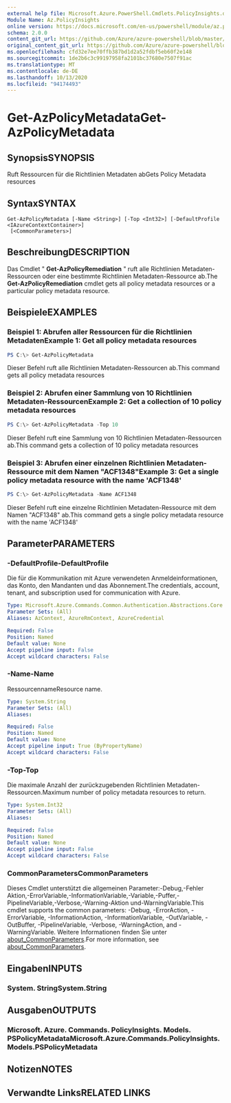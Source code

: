 ```yaml
---
external help file: Microsoft.Azure.PowerShell.Cmdlets.PolicyInsights.dll-Help.xml
Module Name: Az.PolicyInsights
online version: https://docs.microsoft.com/en-us/powershell/module/az.policyinsights/get-azpolicymetadata
schema: 2.0.0
content_git_url: https://github.com/Azure/azure-powershell/blob/master/src/PolicyInsights/PolicyInsights/help/Get-AzPolicyMetadata.md
original_content_git_url: https://github.com/Azure/azure-powershell/blob/master/src/PolicyInsights/PolicyInsights/help/Get-AzPolicyMetadata.md
ms.openlocfilehash: cfd32e7ee70ffb387bd1d2a52fdbf5eb60f2e148
ms.sourcegitcommit: 1de2b6c3c99197958fa2101bc37680e7507f91ac
ms.translationtype: MT
ms.contentlocale: de-DE
ms.lasthandoff: 10/13/2020
ms.locfileid: "94174493"
---
```

# <span data-ttu-id="22451-101">Get-AzPolicyMetadata</span><span class="sxs-lookup"><span data-stu-id="22451-101">Get-AzPolicyMetadata</span></span>

## <span data-ttu-id="22451-102">Synopsis</span><span class="sxs-lookup"><span data-stu-id="22451-102">SYNOPSIS</span></span>
<span data-ttu-id="22451-103">Ruft Ressourcen für die Richtlinien Metadaten ab</span><span class="sxs-lookup"><span data-stu-id="22451-103">Gets Policy Metadata resources</span></span>

## <span data-ttu-id="22451-104">Syntax</span><span class="sxs-lookup"><span data-stu-id="22451-104">SYNTAX</span></span>

```
Get-AzPolicyMetadata [-Name <String>] [-Top <Int32>] [-DefaultProfile <IAzureContextContainer>]
 [<CommonParameters>]
```

## <span data-ttu-id="22451-105">Beschreibung</span><span class="sxs-lookup"><span data-stu-id="22451-105">DESCRIPTION</span></span>
<span data-ttu-id="22451-106">Das Cmdlet " **Get-AzPolicyRemediation** " ruft alle Richtlinien Metadaten-Ressourcen oder eine bestimmte Richtlinien Metadaten-Ressource ab.</span><span class="sxs-lookup"><span data-stu-id="22451-106">The **Get-AzPolicyRemediation** cmdlet gets all policy metadata resources or a particular policy metadata resource.</span></span>

## <span data-ttu-id="22451-107">Beispiele</span><span class="sxs-lookup"><span data-stu-id="22451-107">EXAMPLES</span></span>

### <span data-ttu-id="22451-108">Beispiel 1: Abrufen aller Ressourcen für die Richtlinien Metadaten</span><span class="sxs-lookup"><span data-stu-id="22451-108">Example 1: Get all policy metadata resources</span></span>
```powershell
PS C:\> Get-AzPolicyMetadata
```

<span data-ttu-id="22451-109">Dieser Befehl ruft alle Richtlinien Metadaten-Ressourcen ab.</span><span class="sxs-lookup"><span data-stu-id="22451-109">This command gets all policy metadata resources</span></span>

### <span data-ttu-id="22451-110">Beispiel 2: Abrufen einer Sammlung von 10 Richtlinien Metadaten-Ressourcen</span><span class="sxs-lookup"><span data-stu-id="22451-110">Example 2: Get a collection of 10 policy metadata resources</span></span>
```powershell
PS C:\> Get-AzPolicyMetadata -Top 10
```

<span data-ttu-id="22451-111">Dieser Befehl ruft eine Sammlung von 10 Richtlinien Metadaten-Ressourcen ab.</span><span class="sxs-lookup"><span data-stu-id="22451-111">This command gets a collection of 10 policy metadata resources</span></span>

### <span data-ttu-id="22451-112">Beispiel 3: Abrufen einer einzelnen Richtlinien Metadaten-Ressource mit dem Namen "ACF1348"</span><span class="sxs-lookup"><span data-stu-id="22451-112">Example 3: Get a single policy metadata resource with the name 'ACF1348'</span></span>
```powershell
PS C:\> Get-AzPolicyMetadata -Name ACF1348
```

<span data-ttu-id="22451-113">Dieser Befehl ruft eine einzelne Richtlinien Metadaten-Ressource mit dem Namen "ACF1348" ab.</span><span class="sxs-lookup"><span data-stu-id="22451-113">This command gets a single policy metadata resource with the name 'ACF1348'</span></span>

## <span data-ttu-id="22451-114">Parameter</span><span class="sxs-lookup"><span data-stu-id="22451-114">PARAMETERS</span></span>

### <span data-ttu-id="22451-115">-DefaultProfile</span><span class="sxs-lookup"><span data-stu-id="22451-115">-DefaultProfile</span></span>
<span data-ttu-id="22451-116">Die für die Kommunikation mit Azure verwendeten Anmeldeinformationen, das Konto, den Mandanten und das Abonnement.</span><span class="sxs-lookup"><span data-stu-id="22451-116">The credentials, account, tenant, and subscription used for communication with Azure.</span></span>

```yaml
Type: Microsoft.Azure.Commands.Common.Authentication.Abstractions.Core.IAzureContextContainer
Parameter Sets: (All)
Aliases: AzContext, AzureRmContext, AzureCredential

Required: False
Position: Named
Default value: None
Accept pipeline input: False
Accept wildcard characters: False
```

### <span data-ttu-id="22451-117">-Name</span><span class="sxs-lookup"><span data-stu-id="22451-117">-Name</span></span>
<span data-ttu-id="22451-118">Ressourcenname</span><span class="sxs-lookup"><span data-stu-id="22451-118">Resource name.</span></span>

```yaml
Type: System.String
Parameter Sets: (All)
Aliases:

Required: False
Position: Named
Default value: None
Accept pipeline input: True (ByPropertyName)
Accept wildcard characters: False
```

### <span data-ttu-id="22451-119">-Top</span><span class="sxs-lookup"><span data-stu-id="22451-119">-Top</span></span>
<span data-ttu-id="22451-120">Die maximale Anzahl der zurückzugebenden Richtlinien Metadaten-Ressourcen.</span><span class="sxs-lookup"><span data-stu-id="22451-120">Maximum number of policy metadata resources to return.</span></span>

```yaml
Type: System.Int32
Parameter Sets: (All)
Aliases:

Required: False
Position: Named
Default value: None
Accept pipeline input: False
Accept wildcard characters: False
```

### <span data-ttu-id="22451-121">CommonParameters</span><span class="sxs-lookup"><span data-stu-id="22451-121">CommonParameters</span></span>
<span data-ttu-id="22451-122">Dieses Cmdlet unterstützt die allgemeinen Parameter:-Debug,-Fehler Aktion,-ErrorVariable,-InformationVariable,-Variable,-Puffer,-PipelineVariable,-Verbose,-Warning-Aktion und-WarningVariable.</span><span class="sxs-lookup"><span data-stu-id="22451-122">This cmdlet supports the common parameters: -Debug, -ErrorAction, -ErrorVariable, -InformationAction, -InformationVariable, -OutVariable, -OutBuffer, -PipelineVariable, -Verbose, -WarningAction, and -WarningVariable.</span></span> <span data-ttu-id="22451-123">Weitere Informationen finden Sie unter [about_CommonParameters](http://go.microsoft.com/fwlink/?LinkID=113216).</span><span class="sxs-lookup"><span data-stu-id="22451-123">For more information, see [about_CommonParameters](http://go.microsoft.com/fwlink/?LinkID=113216).</span></span>

## <span data-ttu-id="22451-124">Eingaben</span><span class="sxs-lookup"><span data-stu-id="22451-124">INPUTS</span></span>

### <span data-ttu-id="22451-125">System. String</span><span class="sxs-lookup"><span data-stu-id="22451-125">System.String</span></span>

## <span data-ttu-id="22451-126">Ausgaben</span><span class="sxs-lookup"><span data-stu-id="22451-126">OUTPUTS</span></span>

### <span data-ttu-id="22451-127">Microsoft. Azure. Commands. PolicyInsights. Models. PSPolicyMetadata</span><span class="sxs-lookup"><span data-stu-id="22451-127">Microsoft.Azure.Commands.PolicyInsights.Models.PSPolicyMetadata</span></span>

## <span data-ttu-id="22451-128">Notizen</span><span class="sxs-lookup"><span data-stu-id="22451-128">NOTES</span></span>

## <span data-ttu-id="22451-129">Verwandte Links</span><span class="sxs-lookup"><span data-stu-id="22451-129">RELATED LINKS</span></span>
